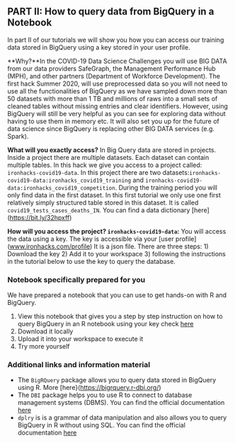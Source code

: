 ## PART II: How to query data from BigQuery in a Notebook

In part II of our tutorials  we will show you how you can access our training data stored in BigQuery using a key stored in your user profile.

**Why?**In the COVID-19 Data Science Challenges you will use BIG DATA from our data providers SafeGraph, the Management Performance Hub (MPH), and other partners (Department of Workforce Development). The first hack Summer 2020, will use preprocessed data so you will not need to use all the functionalities of BigQuery as we have sampled down more than 50 datasets with more than 1 TB and millions of raws into a small sets of cleaned tables without missing entries and clear identifiers. However, using BigQuery will still be very helpful  as you can see for exploring data without having to use them in memory etc. It will also set you up for the future of data science since BigQuery is replacing other BIG DATA services (e.g. Spark).

**What will you exactly access?** In Big Query data are stored in projects. Inside a project there are multiple datasets. Each dataset can contain multiple tables. In this hack we give you access to a project called: `ironhacks-covid19-data`. In this project there are two datasets:`ironhacks-covid19-data:ironhacks_covid19_training` and `ironhacks-covid19-data:ironhacks_covid19_competition`. During the training period you will only find data in the first dataset. In this first tutorial we only use one first relatively simply structured table stored in this dataset. It is called `covid19_tests_cases_deaths_IN`. You can find a data dictionary [here] (https://bit.ly/32hpxff)

**How will you access the project? `ironhacks-covid19-data`:** You will access the data using a key. The key is accessible via your [user profile] (www.ironhacks.com/profile) It is a json file. There are three steps: 1) Download the key 2) Add it to your workspace 3) following the instructions in the tutorial below to  use the key to query the database.

### Notebook specifically prepared for you

We have prepared a notebook that you can use to get hands-on with R and BigQuery. 
1. View  this notebook that gives you a step by step instruction on how to query BigQuery in an R notebook using your key check [here](https://ironhacks.com/notebook-viewer?path=https://raw.githubusercontent.com/ironhacks/Tutorials-COVID-19/master/tutorials-fall-2020/R/tutorial-2-bigquery.md) 
2. Download it locally
3. Upload it into your workspace to execute it
4. Try more yourself

### Additional links and information material
* The `BigRQuery` package allows you to query data stored in BigQuery using R. More  [here}(https://bigrquery.r-dbi.org/)
* The `DBI` package helps you to use R to connect to database management systems (DBMS). You can find the official documentation [here](https://dbi.r-dbi.org/)
* `dplry` is is a grammar of data manipulation and also allows you to query BigQuery in R without using SQL. You can find the official documentation [here](https://dplyr.tidyverse.org/)
